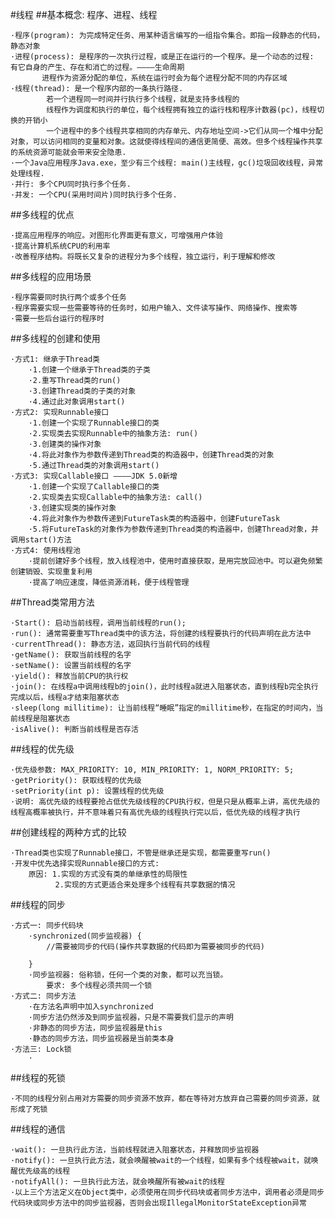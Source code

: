 #线程
##基本概念: 程序、进程、线程

	·程序(program): 为完成特定任务、用某种语言编写的一组指令集合。即指一段静态的代码，静态对象
	·进程(process): 是程序的一次执行过程，或是正在运行的一个程序。是一个动态的过程: 有它自身的产生、存在和消亡的过程。————生命周期
		   进程作为资源分配的单位，系统在运行时会为每个进程分配不同的内存区域
    ·线程(thread): 是一个程序内部的一条执行路径.
    		若一个进程同一时间并行执行多个线程，就是支持多线程的
    		线程作为调度和执行的单位，每个线程拥有独立的运行栈和程序计数器(pc)，线程切换的开销小
    		一个进程中的多个线程共享相同的内存单元、内存地址空间->它们从同一个堆中分配对象，可以访问相同的变量和对象。这就使得线程间的通信更简便、高效。但多个线程操作共享的系统资源可能就会带来安全隐患.
    ·一个Java应用程序Java.exe，至少有三个线程: main()主线程，gc()垃圾回收线程，异常处理线程.
    ·并行: 多个CPU同时执行多个任务.
    ·并发: 一个CPU(采用时间片)同时执行多个任务.

##多线程的优点

	·提高应用程序的响应。对图形化界面更有意义，可增强用户体验
	·提高计算机系统CPU的利用率
	·改善程序结构。将既长又复杂的进程分为多个线程，独立运行，利于理解和修改

##多线程的应用场景

	·程序需要同时执行两个或多个任务
	·程序需要实现一些需要等待的任务时，如用户输入、文件读写操作、网络操作、搜索等
	·需要一些后台运行的程序时

##多线程的创建和使用
	
	·方式1: 继承于Thread类
		·1.创建一个继承于Thread类的子类
		·2.重写Thread类的run()
		·3.创建Thread类的子类的对象
		·4.通过此对象调用start()
	·方式2: 实现Runnable接口
		·1.创建一个实现了Runnable接口的类
		·2.实现类去实现Runnable中的抽象方法: run()
		·3.创建类的操作对象
		·4.将此对象作为参数传递到Thread类的构造器中，创建Thread类的对象
		·5.通过Thread类的对象调用start()	
	·方式3: 实现Callable接口 ————JDK 5.0新增
		·1.创建一个实现了Callable接口的类
		·2.实现类去实现Callable中的抽象方法: call()
		·3.创建实现类的操作对象
		·4.将此对象作为参数传递到FutureTask类的构造器中，创建FutureTask
		·5.将FutureTask的对象作为参数传递到Thread类的构造器中，创建Thread对象，并调用start()方法
	·方式4: 使用线程池
		·提前创建好多个线程，放入线程池中，使用时直接获取，是用完放回池中。可以避免频繁创建销毁、实现重复利用
		·提高了响应速度，降低资源消耗，便于线程管理

##Thread类常用方法

	·Start(): 启动当前线程，调用当前线程的run();
	·run(): 通常需要重写Thread类中的该方法，将创建的线程要执行的代码声明在此方法中
	·currentThread(): 静态方法，返回执行当前代码的线程
	·getName(): 获取当前线程的名字
	·setName(): 设置当前线程的名字
	·yield(): 释放当前CPU的执行权
	·join(): 在线程a中调用线程b的join()，此时线程a就进入阻塞状态，直到线程b完全执行完成以后，线程a才结束阻塞状态
	·sleep(long millitime): 让当前线程“睡眠”指定的millitime秒，在指定的时间内，当前线程是阻塞状态
	·isAlive(): 判断当前线程是否存活

##线程的优先级

	·优先级参数: MAX_PRIORITY: 10, MIN_PRIORITY: 1, NORM_PRIORITY: 5;
	·getPriority(): 获取线程的优先级
	·setPriority(int p): 设置线程的优先级
	·说明: 高优先级的线程要抢占低优先级线程的CPU执行权，但是只是从概率上讲，高优先级的线程高概率被执行，并不意味着只有高优先级的线程执行完以后，低优先级的线程才执行

##创建线程的两种方式的比较

	·Thread类也实现了Runnable接口，不管是继承还是实现，都需要重写run()
	·开发中优先选择实现Runnable接口的方式:
		原因: 1.实现的方式没有类的单继承性的局限性
		      2.实现的方式更适合来处理多个线程有共享数据的情况

##线程的同步

	·方式一: 同步代码块
		·synchronized(同步监视器) {
			//需要被同步的代码(操作共享数据的代码即为需要被同步的代码)

		}
		·同步监视器: 俗称锁，任何一个类的对象，都可以充当锁。
			要求: 多个线程必须共同一个锁
	·方式二: 同步方法
		·在方法名声明中加入synchronized
		·同步方法仍然涉及到同步监视器，只是不需要我们显示的声明
		·非静态的同步方法，同步监视器是this
		·静态的同步方法，同步监视器是当前类本身 
	·方法三: Lock锁
		·

##线程的死锁

	·不同的线程分别占用对方需要的同步资源不放弃，都在等待对方放弃自己需要的同步资源，就形成了死锁

##线程的通信

	·wait(): 一旦执行此方法，当前线程就进入阻塞状态，并释放同步监视器
	·notify(): 一旦执行此方法，就会唤醒被wait的一个线程，如果有多个线程被wait，就唤醒优先级高的线程
	·notifyAll(): 一旦执行此方法，就会唤醒所有被wait的线程
	·以上三个方法定义在Object类中，必须使用在同步代码块或者同步方法中，调用者必须是同步代码块或同步方法中的同步监视器，否则会出现IllegalMonitorStateException异常